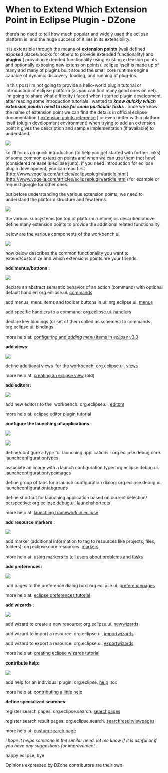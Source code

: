 # When to Extend Which Extension Point in Eclipse Plugin - DZone
there’s no need to tell how much popular and widely used the eclipse platform is. and the huge success of it lies in its extensibility.  

it is extensible through the means of **extension points** (well defined exposed places/hooks for others to provide extended functionality) and **plugins** ( providing extended functionality using existing extension points and optionally exposing new extension points). eclipse itself is made up of many and many of plugins built around the small core runtime engine capable of dynamic discovery, loading, and running of plug-ins.

in this post i’m not going to provide a hello-world plugin tutorial or introduction of eclipse platform (as you can find many good ones on net). i’m going to share what difficulty i faced when i started plugin development. after reading some introduction tutorials i wanted to **_know quickly which extension points i need to use for some particular tasks_** . once we know the name of extension point we can find the details in official eclipse documentation ( [extension points reference](http://help.eclipse.org/juno/topic/org.eclipse.platform.doc.isv/reference/extension-points/index.html?cp=2_1_1) ) or even better within platform itself (plugin development environment) when trying to add an extension point it gives the description and sample implementation (if available) to understand.

 [![](https://dz2cdn1.dzone.com/storage/temp/13990368-plugin1.png)](http://javacurious.files.wordpress.com/2013/01/plugin1.png) 

so i’ll focus on quick introduction (to help you get started with further links) of some common extension points and when we can use them (not how) (considered release is eclipse juno). if you need introduction for eclipse plugin development, you can read first [http://www.vogella.com/articles/eclipseplugin/article.html](http://www.vogella.com/articles/eclipseplugin/article.html) for example or request google for other ones.

but before understanding the various extension points, we need to understand the platform structure and few terms.

 [![](https://dz2cdn1.dzone.com/storage/temp/13990369-eclipse1.png)](http://javacurious.files.wordpress.com/2013/01/eclipse1.png) 

the various subsystems (on top of platform runtime) as described above define many extension points to provide the additional related functionality.

below are the various components of the workbench ui.

 [![](https://dz2cdn1.dzone.com/storage/temp/13990370-workbench.png)](http://javacurious.files.wordpress.com/2013/01/workbench.png) 

now below describes the common functionality you want to extend/customize and which extensions points are your friends.

**add menus/buttons** :

 [![](https://dz2cdn1.dzone.com/storage/temp/13990371-menus.jpg)](http://javacurious.files.wordpress.com/2013/01/menus.jpg) 

declare an abstract semantic behavior of an action (command) with optional default handler: org.eclipse.ui. [commands](http://help.eclipse.org/juno/topic/org.eclipse.platform.doc.isv/guide/workbench_cmd_commands.htm?cp=2_0_4_1_2)

add menus, menu items and toolbar buttons in ui: org.eclipse.ui. [menus](http://help.eclipse.org/juno/topic/org.eclipse.platform.doc.isv/guide/workbench_cmd_menus.htm?cp=2_0_4_1_3)

add specific handlers to a command: org.eclipse.ui. [handlers](http://help.eclipse.org/juno/topic/org.eclipse.platform.doc.isv/guide/workbench_cmd_handlers.htm?cp=2_0_4_1_4)

declare key bindings (or set of them called as schemes) to commands: org.eclipse.ui. [bindings](http://help.eclipse.org/juno/topic/org.eclipse.platform.doc.isv/guide/workbench_cmd_bindings.htm?cp=2_0_4_1_5)

more help at: [configuring and _adding menu_ items in _eclipse_ v3.3](http://www.ibm.com/developerworks/library/os-eclipse-3.3menu/index.html)

**add views:**

 [![](https://dz2cdn1.dzone.com/storage/temp/13990372-view.png)](http://javacurious.files.wordpress.com/2013/01/view.png) 

define additional views  for the workbench: org.eclipse.ui. [views](http://help.eclipse.org/juno/topic/org.eclipse.platform.doc.isv/guide/workbench_basicext_views.htm?cp=2_0_4_1_0)

more help at: [creating an eclipse view](http://www.eclipse.org/articles/viewarticle/viewarticle2.html) (old)

**add editors:**

 [![](https://dz2cdn1.dzone.com/storage/temp/13990373-editor.png)](http://javacurious.files.wordpress.com/2013/01/editor.png) 

add new editors to the  workbench: org.eclipse.ui. [editors](http://help.eclipse.org/juno/topic/org.eclipse.platform.doc.isv/guide/workbench_basicext_editors.htm?cp=2_0_4_1_1)

more help at: [eclipse editor plugin tutorial](http://www.vogella.com/articles/eclipseeditors/article.html)

**configure the launching of applications** :

 [![](https://dz2cdn1.dzone.com/storage/temp/13990374-launch1.gif)](http://javacurious.files.wordpress.com/2013/01/launch1.gif) 

 [![](https://dz2cdn1.dzone.com/storage/temp/13990375-launch2.gif)](http://javacurious.files.wordpress.com/2013/01/launch2.gif) 

define/configure a type for launching applications : org.eclipse.debug.core. [launchconfigurationtypes](http://help.eclipse.org/juno/topic/org.eclipse.platform.doc.isv/guide/debug_launch_adding.htm?cp=2_0_17_0_0)

associate an image with a launch configuration type: org.eclipse.debug.ui. [launchconfigurationtypeimages](http://help.eclipse.org/juno/topic/org.eclipse.platform.doc.isv/guide/debug_launch_uiimages.htm?cp=2_0_17_0_3)

define group of tabs for a launch configuration dialog: org.eclipse.debug.ui. [launchconfigurationtabgroups](http://help.eclipse.org/juno/topic/org.eclipse.platform.doc.isv/guide/debug_launch_ui.htm?cp=2_0_17_0_2)

define shortcut for launching application based on current selection/ perspective: org.eclipse.debug.ui. [launchshortcuts](http://help.eclipse.org/juno/topic/org.eclipse.platform.doc.isv/guide/debug_launch_uishortcuts.htm?cp=2_0_17_0_4)

more help at: [launching framework in eclipse](http://www.eclipse.org/articles/article-launch-framework/launch.html)

**add resource markers** :

 [![](https://dz2cdn1.dzone.com/storage/temp/13990376-markers.png)](http://javacurious.files.wordpress.com/2013/01/markers.png) 

add marker (additional information to tag to resources like projects, files, folders): org.eclipse.core.resources. [markers](http://help.eclipse.org/juno/topic/org.eclipse.platform.doc.isv/guide/resadv_markers.htm?cp=2_0_10_8)

more help at: [using markers to tell users about problems and tasks](http://www.eclipse.org/articles/article-mark%20my%20words/mark-my-words.html)

**add preferences:**

 [![](https://dz2cdn1.dzone.com/storage/temp/13990377-preference.png)](http://javacurious.files.wordpress.com/2013/01/preference.png) 

add pages to the preference dialog box: org.eclipse.ui. [preferencepages](http://help.eclipse.org/juno/topic/org.eclipse.platform.doc.isv/guide/preferences_prefs_contribute.htm?cp=2_0_4_3_0)

more help at: [eclipse preferences tutorial](http://www.vogella.com/articles/eclipsepreferences/article.html)

**add wizards** :

 [![](https://dz2cdn1.dzone.com/storage/temp/13990378-wizard.png)](http://javacurious.files.wordpress.com/2013/01/wizard.png) 

add wizard to create a new resource: org.eclipse.ui. [newwizards](http://help.eclipse.org/juno/topic/org.eclipse.platform.doc.isv/guide/dialogs_wizards_newwizards.htm?cp=2_0_5_4_0)

add wizard to import a resource: org.eclipse.ui. [importwizards](http://help.eclipse.org/juno/topic/org.eclipse.platform.doc.isv/guide/dialogs_wizards_importwizards.htm?cp=2_0_5_4_1)

add wizard to export a resource: org.eclipse.ui. [exportwizards](http://help.eclipse.org/juno/topic/org.eclipse.platform.doc.isv/guide/dialogs_wizards_exportwizards.htm?cp=2_0_5_4_2)

more help at: [creating eclipse wizards tutorial](http://www.vogella.com/articles/eclipsewizards/article.html)

**contribute help:**

 [![](https://dz2cdn1.dzone.com/storage/temp/13990379-expanded_book.jpg)](http://javacurious.files.wordpress.com/2013/01/expanded_book.jpg) 

add help for an individual plugin: org.eclipse. [help](http://help.eclipse.org/juno/topic/org.eclipse.platform.doc.isv/guide/ua_help.htm?cp=2_0_19_1) .toc

more help at: [contributing a little help](http://www.eclipse.org/articles/article-online%20help%20for%202_0/help1.htm)

**define specialized searches:**

register search pages: org.eclipse.search. [searchpages](http://help.eclipse.org/juno/topic/org.eclipse.platform.doc.isv/guide/search_page.htm?cp=2_0_14_0)

register search result pages: org.eclipse.search. [searchresultviewpages](http://help.eclipse.org/juno/topic/org.eclipse.platform.doc.isv/guide/search_result.htm?cp=2_0_14_1)

more help at: [custom search page](http://bassistance.de/2009/11/17/eclipse-dev-custom-search-page/)

_i hope it helps someone in the similar need. let me know if it is useful or if you have any suggestions for improvement_ .

happy eclipse, bye  

Opinions expressed by DZone contributors are their own.